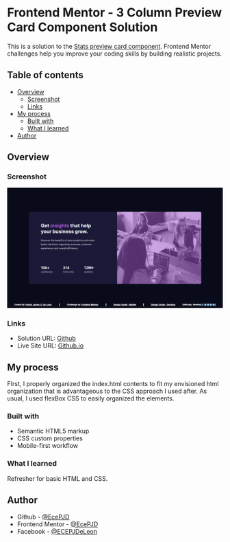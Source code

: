 # Frontend Mentor - 3 Column Preview Card Component Solution

This is a solution to the [Stats preview card component](https://www.frontendmentor.io/challenges/stats-preview-card-component-8JqbgoU62). Frontend Mentor challenges help you improve your coding skills by building realistic projects.

## Table of contents

- [Overview](#overview)
  - [Screenshot](#screenshot)
  - [Links](#links)
- [My process](#my-process)
  - [Built with](#built-with)
  - [What I learned](#what-i-learned)
- [Author](#author)

## Overview

### Screenshot

![](./result.png)

### Links

- Solution URL: [Github](https://github.com/EcePJD/frontendMentor_statsPreviewCardComponent)
- Live Site URL: [Github.io](https://ecepjd.github.io/frontendMentor_statsPreviewCardComponent/)

## My process
FIrst, I properly organized the index.html contents to fit my envisioned html organization that is advantageous to the CSS approach I used after. As usual, I used flexBox CSS to easily organized the elements.

### Built with
- Semantic HTML5 markup
- CSS custom properties
- Mobile-first workflow

### What I learned
Refresher for basic HTML and CSS.

## Author

- Github - [@EcePJD](https://github.com/EcePJD)
- Frontend Mentor - [@EcePJD](https://www.frontendmentor.io/profile/EcePJD)
- Facebook - [@ECEPJDeLeon](https://www.facebook.com/ECEPJDeLeon)
